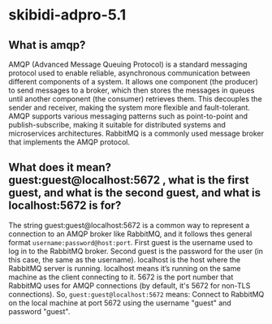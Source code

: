 # skibidi-adpro-5.1

## What is amqp?
AMQP (Advanced Message Queuing Protocol) is a standard messaging protocol used to enable reliable, asynchronous communication between different components of a system. It allows one component (the producer) to send messages to a broker, which then stores the messages in queues until another component (the consumer) retrieves them. This decouples the sender and receiver, making the system more flexible and fault-tolerant. AMQP supports various messaging patterns such as point-to-point and publish-subscribe, making it suitable for distributed systems and microservices architectures. RabbitMQ is a commonly used message broker that implements the AMQP protocol.

## What does it mean? guest:guest@localhost:5672 , what is the first guest, and what is the second guest, and what is localhost:5672 is for?
The string guest:guest@localhost:5672 is a common way to represent a connection to an AMQP broker like RabbitMQ, and it follows thes general format `username:password@host:port`. First guest is the username used to log in to the RabbitMQ broker. Second guest is the password for the user (in this case, the same as the username). localhost is the host where the RabbitMQ server is running. localhost means it’s running on the same machine as the client connecting to it. 5672 is the port number that RabbitMQ uses for AMQP connections (by default, it's 5672 for non-TLS connections). So, `guest:guest@localhost:5672` means: Connect to RabbitMQ on the local machine at port 5672 using the username "guest" and password "guest".